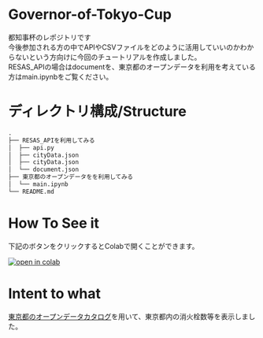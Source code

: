 # Governor-of-Tokyo-Cup

都知事杯のレポジトリです<br>
今後参加される方の中でAPIやCSVファイルをどのように活用していいのかわからないという方向けに今回のチュートリアルを作成しました。
<br>
RESAS_APIの場合はdocumentを、東京都のオープンデータを利用を考えている方はmain.ipynbをご覧ください。<br>
# ディレクトリ構成/Structure

```txt
.
├── RESAS_APIを利用してみる
│  ├── api.py
│  ├── cityData.json
│  ├── cityData.json
│  └── document.json
├── 東京都のオープンデータをを利用してみる
│  └── main.ipynb
└── README.md
```

# How To See it

下記のボタンをクリックするとColabで開くことができます。

[![open in colab](https://colab.research.google.com/assets/colab-badge.svg)](https://github.com/HinataKikuchi/Governor-of-Tokyo-Cup/blob/main/main.ipynb)

# Intent to what

[東京都のオープンデータカタログ](https://portal.data.metro.tokyo.lg.jp/)を用いて、東京都内の消火栓数等を表示しました。



